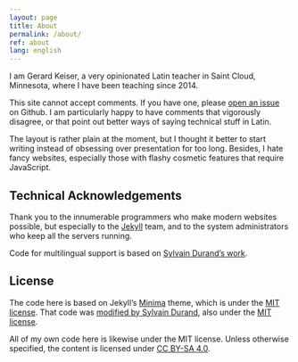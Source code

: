 ```yaml
---
layout: page
title: About
permalink: /about/
ref: about
lang: english
---
```


I am Gerard Keiser, a very opinionated Latin teacher in Saint Cloud, 
Minnesota, where I have been teaching since 2014. 

This site cannot accept comments. If you have one, please
[open an issue](https://github.com/Lactantius/discamus/issues) on 
Github. I am particularly happy to have comments that vigorously 
disagree, or that point out better ways of saying technical stuff in 
Latin.

The layout is rather plain at the moment, but I thought it better to 
start writing instead of obsessing over presentation for too long. 
Besides, I hate fancy websites, especially those with flashy cosmetic
features that require JavaScript.

## Technical Acknowledgements

Thank you to the innumerable programmers who make modern websites
possible, but especially to the [Jekyll](https://www.jekyllrb.com)
team, and to the system administrators who keep all the servers
running.

Code for multilingual support is based on [Sylvain Durand’s
work](https://www.sylvaindurand.org/making-jekyll-multilingual/).

## License

The code here is based on Jekyll’s
[Minima](https://github.com/jekyll/minima) theme, which is under the
[MIT license](https://opensource.org/licenses/MIT). That code was
[modified by Sylvain
Durand](https://github.com/sylvaindurand/jekyll-multilingual), also
under the [MIT license](https://www.sylvaindurand.org/about#license).

All of my own code here is likewise under the MIT license. 
Unless otherwise specified, the content is licensed under 
[CC BY-SA 4.0](https://creativecommons.org/licenses/by-sa/4.0/).
